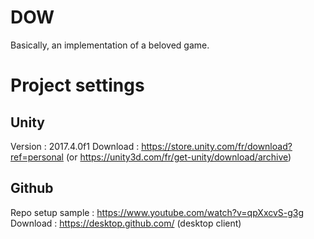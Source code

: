 # DOW
Basically, an implementation of a beloved game.

# Project settings
## Unity
Version : 2017.4.0f1
Download : https://store.unity.com/fr/download?ref=personal (or https://unity3d.com/fr/get-unity/download/archive)

## Github
Repo setup sample : https://www.youtube.com/watch?v=qpXxcvS-g3g
Download : https://desktop.github.com/ (desktop client)
